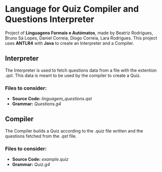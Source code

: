 # Language for Quiz Compiler and Questions Interpreter
Project of **Linguagens Formais e Autómatos**, made by Beatriz Rodrigues, Bruno Sá Lopes, Daniel Correia, Diogo Correia, Lara Rodrigues.
This project uses **ANTLR4** with **Java** to create an Interpreter and a Compiler.
## Interpreter
The Interpreter is used to fetch questions data from a file with the extention *.qst*. This data is meant to be used by the compiler to create a Quiz.
### Files to consider:
 - **Source Code:** *linguagem_questions.qst*
 - **Grammar:** *Questions.g4*
## Compiler
The Compiler builds a Quiz according to the *.quiz* file written and the questions fetched from the *.qst* file.
### Files to consider:
 - **Source Code:** *example.quiz*
 - **Grammar:** *Quiz.g4*